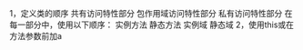 1，定义类的顺序
    共有访问特性部分
    包作用域访问特性部分
    私有访问特性部分
    在每一部分中，使用以下顺序：
    实例方法
    静态方法
    实例域
    静态域
2，使用this或在方法参数前加a
    